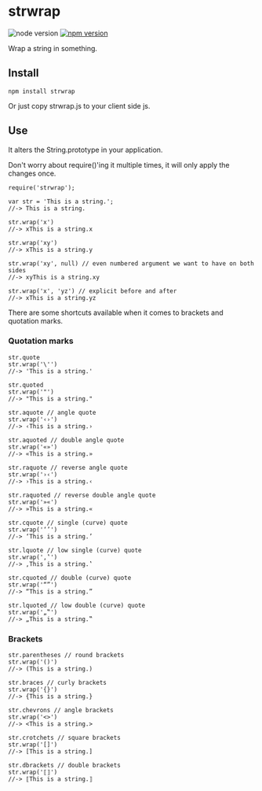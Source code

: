 # strwrap

![node version](http://img.shields.io/node/v/strwrap.svg)
[![npm version](https://badge.fury.io/js/strwrap.svg)](https://badge.fury.io/js/strwrap)

Wrap a string in something.

## Install

    npm install strwrap

Or just copy strwrap.js to your client side js.

## Use

It alters the String.prototype in your application. 

Don't worry about require()'ing it multiple times, it will only apply the changes once.

    require('strwrap');
    
    var str = 'This is a string.';
    //-> This is a string.
    
    str.wrap('x')
    //-> xThis is a string.x
    
    str.wrap('xy')
    //-> xThis is a string.y
    
    str.wrap('xy', null) // even numbered argument we want to have on both sides
    //-> xyThis is a string.xy
    
    str.wrap('x', 'yz') // explicit before and after
    //-> xThis is a string.yz

There are some shortcuts available when it comes to brackets and quotation marks.
    
### Quotation marks
    
    str.quote
    str.wrap('\'')
    //-> 'This is a string.'
    
    str.quoted
    str.wrap('"')
    //-> "This is a string."
    
    str.aquote // angle quote
    str.wrap('‹›')
    //-> ‹This is a string.›
    
    str.aquoted // double angle quote
    str.wrap('«»')
    //-> «This is a string.»
    
    str.raquote // reverse angle quote
    str.wrap('›‹')
    //-> ›This is a string.‹
    
    str.raquoted // reverse double angle quote
    str.wrap('»«')
    //-> »This is a string.«
    
    str.cquote // single (curve) quote
    str.wrap('‘’')
    //-> ‘This is a string.’
    
    str.lquote // low single (curve) quote
    str.wrap('‚‛')
    //-> ‚This is a string.‛
    
    str.cquoted // double (curve) quote
    str.wrap('“”')
    //-> “This is a string.”
    
    str.lquoted // low double (curve) quote
    str.wrap('„‟')
    //-> „This is a string.‟

### Brackets

    str.parentheses // round brackets
    str.wrap('()')
    //-> (This is a string.)
    
    str.braces // curly brackets
    str.wrap('{}')
    //-> {This is a string.}
    
    str.chevrons // angle brackets
    str.wrap('<>')
    //-> <This is a string.>
    
    str.crotchets // square brackets
    str.wrap('[]')
    //-> [This is a string.]
    
    str.dbrackets // double brackets
    str.wrap('⟦⟧')
    //-> ⟦This is a string.⟧